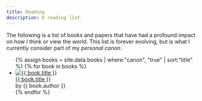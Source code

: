 ```yaml
---
title: Reading
description: A reading list.
---
```


The following is a list of books and papers that have had a profound impact on how I think or view the world. This list is forever evolving, but is what I currently consider part of my _personal canon_.

<ul class="books-grid">
    {% assign books = site.data.books | where:"canon", "true" | sort:"title" %}
    {% for book in books %}
        <li class="books-grid-item">
            <a href="https://openlibrary.org/works/{{ book.open_library }}">
                <picture>
                    <source type="image/webp" srcset="{{ site.url }}/assets/covers/{{ book.slug }}@160.webp 160w, {{ site.url }}/assets/covers/{{ book.slug }}@320.webp 320w">
                    <img src="{{ site.url }}/assets/covers/{{ book.slug }}@160.webp" alt="{{ book.title }}" class="books-grid-cover" loading="lazy">
                </picture>
            </a>
            <div class="books-grid-metadata">
                <a href="https://openlibrary.org/works/{{ book.open_library }}">{{ book.title }}</a><br><span class="books-grid-author">by {{ book.author }}</span>
            </div>
        </li>
    {% endfor %}
</ul>